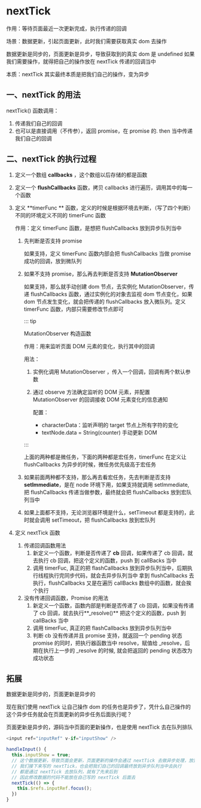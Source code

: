# nextTick

作用：等待页面最近一次更新完成，执行传递的回调

场景：数据更新，引起页面更新，此时我们需要获取真实 dom 去操作

数据更新是同步的，页面更新是异步，导致获取到的真实 dom 是 undefined
如果我们需要操作，就得把自己的操作放在 nextTick 传递的回调当中

本质：nextTick 其实最终本质是把我们自己的操作，变为异步

## 一、nextTick 的用法

nextTick() 函数调用：

1. 传递我们自己的回调
2. 也可以是直接调用（不传参），返回 promise，在 promise 的. then 当中传递我们自己的回调

## 二、nextTick 的执行过程

1. 定义一个数组 **callbacks** ，这个数组以后存储的都是函数

2. 定义一个 **flushCallbacks** 函数，拷贝 callbacks 进行遍历，调用其中的每一个函数

3. 定义 **timerFunc ** 函数，定义的时候是根据环境去判断，（写了四个判断）不同的环境定义不同的 timerFunc 函数

   作用：定义 timerFunc 函数，是想把 flushCallbacks 放到异步队列当中

   1. 先判断是否支持 promise

      如果支持，定义 timerFunc 函数内部会把 flushCallbacks 当做 promise 成功的回调，放到微队列

   2. 如果不支持 promise，那么再去判断是否支持 **MutationObserver**

      如果支持，那么就手动创建 dom 节点，去实例化 MutationObserver，传递 flushCallbacks 函数，通过实例化的对象去监视 dom 节点变化，如果 dom 节点发生变化，就会把传递的 flushCallbacks 放入微队列。定义 timerFunc 函数，内部只需要修改节点即可
      
      ::: tip
      
      MutationObserver 构造函数
      
      作用：用来监听页面 DOM 元素的变化，执行其中的回调
      
      用法：
      
      1. 实例化调用 MutationObserver ，传入一个回调，回调有两个默认参数
      
      2. 通过 observe 方法确定监听的 DOM 元素，并配置 MutationObserver 的回调接收 DOM 元素变化的信息通知
      
         配置：
      
         - characterData：监听声明的 target 节点上所有字符的变化
         - textNode.data = String(counter) 手动更新 DOM
      
      :::
      
      上面的两种都是微任务，下面的两种都是宏任务，timerFunc 在定义让 flushCallbacks 为异步的时候，微任务优先级高于宏任务
      
   3. 如果前面两种都不支持，那么再去看宏任务，先去判断是否支持 **setImmediate**，是在 node 环境下用，如果支持就调用 setImmediate, 把 flushCallbacks 传递当做参数，最终就会把 flushCallbacks 放到宏队列当中

   4. 如果上面都不支持，无论浏览器环境是什么，setTimeout 都是支持的，此时就会调用 setTimeout，把 flushCallbacks 放到宏队列

4. 定义 nextTick 函数
   1. 传递回调函数用法
      1. 新定义一个函数，判断是否传递了 **cb** 回调，如果传递了 cb 回调，就去执行 cb 回调，把这个定义的函数，push 到 callBacks 当中
      2. 调用 timerFuc, 真正的把 flashCallbacks 放到异步队列当中，后期执行线程执行完同步代码，就会去异步队列当中
         拿到 flushCallbacks 去执行，flushCallbacks 又是在遍历 callBacks 数组中的函数，就会挨个执行
   2. 没有传递回调函数，Promise 的用法
      1. 新定义一个函数，函数内部是判断是否传递了 cb 回调，如果没有传递了 cb 回调，就去执行**_resolve()**
         把这个定义的函数，push 到 callBacks 当中
      2. 调用 timerFuc, 真正的把 flashCallbacks 放到异步队列当中
      3. 判断 cb 没有传递并且 promise 支持，就返回一个 pending 状态 promise 的同时，把执行器函数当中 resolve，赋值给 _resolve，后期在执行上一步的 _resolve 的时候, 就会把返回的 pending 状态改为成功状态

## 拓展

数据更新是同步的，页面更新是异步的

现在我们使用 nextTick 让自己操作 dom 的任务也是异步了，凭什么自己操作的这个异步任务就会在页面更新的异步任务后面执行呢？

页面更新是异步的，源码当中页面的更新操作，也是使用 nextTick 去在队列排队

```js
<input ref="inputRef" v-if="inputShow" />

handleInput() {
  this.inputShow = true; 
  // 这个数据更新，导致页面会更新，页面更新的操作会通过 nextTick 去做异步处理，放到异步队列去执行
  // 我们接下来写的 nextTick，也会把我们自己的回调最终放到异步队列当中去执行
  // 都是通过 nextTick 去放队列，就有了先来后到
  // 因此修改数据的代码不能放在自己写的 nextTick 后面去
  nextTick(() => {
  	this.$refs.inputRef.focus(); 
  })
}
```